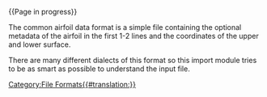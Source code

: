 
{{Page in progress}}

 




The common airfoil data format is a simple file containing the optional metadata of the airfoil in the first 1-2 lines and the coordinates of the upper and lower surface.

There are many different dialects of this format so this import module tries to be as smart as possible to understand the input file.




  

[Category:File Formats{{\#translation:}}](Category:File_Formats.md)
